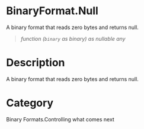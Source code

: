 ﻿# BinaryFormat.Null
A binary format that reads zero bytes and returns null.
> _function (<code>binary</code> as binary) as nullable any_
# Description 
A binary format that reads zero bytes and returns null.

# Category 
Binary Formats.Controlling what comes next
